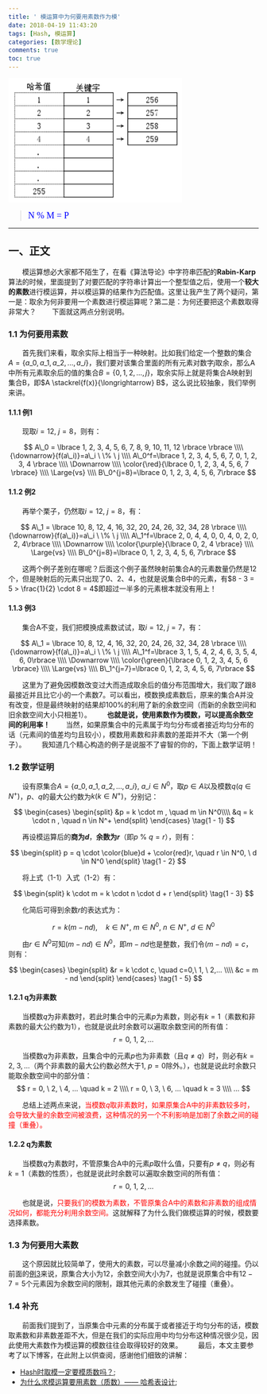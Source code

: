 ```yaml
---
title: ' 模运算中为何要用素数作为模'
date: 2018-04-19 11:43:20
tags: [Hash, 模运算]
categories: [数学理论] 
comments: true
toc: true
---
```

<img src="模运算中为何要用素数作为模/Hash示意图.png" width="350" height="250" />

><font color=#0000FF face="微软雅黑" size=4>N % M = P</font>

***

## 一、正文
&emsp;&emsp;模运算想必大家都不陌生了，在看《算法导论》中字符串匹配的**Rabin-Karp**算法的时候，里面提到了对要匹配的字符串计算出一个整型值之后，使用一个**较大的素数**进行模运算，并以模运算的结果作为匹配值。这里让我产生了两个疑问，第一是：取余为何非要用一个素数进行模运算呢？第二是：为何还要把这个素数取得非常大？
&emsp;&emsp;下面就这两点分别说明。
### 1.1 为何要用素数
&emsp;&emsp;首先我们来看，取余实际上相当于一种映射。比如我们给定一个整数的集合$A = \lbrace a\_0, a\_1, a\_2, ..., a\_i \rbrace$，我们要对该集合里面的所有元素对数字$j$取余，那么A中所有元素取余后的值的集合$B=\lbrace 0, 1, 2, ..., j \rbrace$，取余实际上就是将集合A映射到集合B，即$A \stackrel{f(x)}{\longrightarrow} B$，这么说比较抽象，我们举例来讲。

#### 1.1.1 <a name="example1"></a>例1
&emsp;&emsp;现取$i=12,\  j=8$，则有：

$$
A\_0 = \lbrace 1, 2, 3, 4, 5, 6, 7, 8, 9, 10, 11, 12 \rbrace \rbrace \\\\
{\downarrow}{f(a\_i)}=a\_i \ \% \ j \\\\
A\_0^f=\lbrace 1, 2, 3, 4, 5, 6, 7, 0, 1, 2, 3, 4  \rbrace \\\\
\Downarrow \\\\
\color{\red}{\lbrace 0, 1, 2, 3, 4, 5, 6, 7 \rbrace} \\\\
\Large{vs} \\\\
B\_0^{j=8}=\lbrace 0, 1, 2, 3, 4, 5, 6, 7\rbrace
$$

#### 1.1.2 <a name="example2"></a>例2
&emsp;&emsp;再举个栗子，仍然取$i=12, \ j=8$，有：

$$
A\_1 = \lbrace 10, 8, 12, 4, 16, 32, 20, 24, 26, 32, 34, 28 \rbrace \\\\
{\downarrow}{f(a\_i)}=a\_i \ \% \ j  \\\\
 A\_1^f=\lbrace 2, 0, 4, 4, 0, 0, 4, 0, 2, 0, 2, 4\rbrace \\\\
\Downarrow \\\\
\color{\purple}{\lbrace 0, 2, 4 \rbrace} \\\\
\Large{vs} \\\\
B\_0^{j=8}=\lbrace 0, 1, 2, 3, 4, 5, 6, 7\rbrace
$$

&emsp;&emsp;这两个例子差别在哪呢？后面这个例子虽然映射前集合A的元素数量仍然是12个，但是映射后的元素只出现了0、2、4，也就是说集合B中的元素，有$8 - 3 = 5 > \frac{1}{2} \cdot 8 = 4$即超过一半多的元素根本就没有用上！

#### 1.1.3 <a name="example3"></a>例3
&emsp;&emsp;集合A不变，我们把模换成素数试试，取$i=12, \ j=7$，有：

$$
A\_1 = \lbrace 10, 8, 12, 4, 16, 32, 20, 24, 26, 32, 34, 28 \rbrace \\\\
{\downarrow}{f(a\_i)}=a\_i \ \% \ j  \\\\
 A\_1^f=\lbrace 3, 1, 5, 4, 2, 4, 6, 3, 5, 4, 6, 0\rbrace \\\\
\Downarrow \\\\
\color{\green}{\lbrace 0, 1, 2, 3, 4, 5, 6 \rbrace} \\\\
\Large{vs} \\\\
B\_1^{j=7}=\lbrace 0, 1, 2, 3, 4, 5, 6, 7\rbrace
$$

&emsp;&emsp;这里为了避免因模数改变过大而造成取余后的值分布范围增大，我们取了跟8最接近并且比它小的一个素数7。可以看出，模数换成素数后，原来的集合A并没有改变，但是最终映射的结果却100%的利用了新的余数空间（而新的余数空间和旧余数空间大小只相差1）。
&emsp;&emsp;**也就是说，使用素数作为模数，可以提高余数空间的利用率！**
&emsp;&emsp;当然，如果原集合中的元素属于均匀分布或者接近均匀分布的话（元素间的值差均匀且较小），模数用素数和非素数的差距并不大（第一个例子）。
&emsp;&emsp;我知道几个精心构造的例子是说服不了睿智的你的，下面上数学证明！

### 1.2 数学证明
&emsp;&emsp;设有原集合$A = \lbrace a\_0, a\_1, a\_2, ..., a\_i \rbrace, \ a\_i \in N^0$，取$p \in A$以及模数$q(q \in N^+)$，$p、q$的最大公约数为$k(k \in N^+)$，分别记：

$$
\begin{cases}
\begin{split}
&p = k \cdot m , \quad m \in N^0\\\\
&q = k \cdot n , \quad n \in N^+
\end{split}
\end{cases}
\tag{1 - 1}
$$

&emsp;&emsp;再设模运算后的**商为$d$**，**余数为$r$**（即$p \ \% \ q = r$），则有：

$$
\begin{split}
p = q \cdot \color{blue}d + \color{red}r, \quad r \in N^0, \ d \in N^0
\end{split}
\tag{1 - 2}
$$

&emsp;&emsp;将上式（1-1）入式（1-2）有：

$$
\begin{split}
k \cdot m = k \cdot n \cdot d + r
\end{split}
\tag{1 - 3}
$$

&emsp;&emsp;化简后可得到余数$r$的表达式为：

$$
r = k(m - nd), \quad k \in N^+, \ m \in N^0, \ n \in N^+, \ d \in N^0
\tag{1 - 4}
$$

&emsp;&emsp;由$r \in N^0$可知$(m - nd) \in N^0$，即$m - nd$也是整数，我们令$(m - nd) = c$，则有：

$$
\begin{cases}
\begin{split}
&r = k \cdot c, \quad c=0,\ 1, \ 2,... \\\\
&c = m - nd
\end{split}
\end{cases}
\tag{1 - 5}
$$

#### 1.2.1 q为非素数
&emsp;&emsp;当模数$q$为非素数时，若此时集合中的元素$p$为素数，则必有$k = 1$（素数和非素数的最大公约数为1），也就是说此时余数可以遍取余数空间的所有值：
$$
r = 0, \ 1, \ 2, ...
$$

&emsp;&emsp;当模数$q$为非素数，且集合中的元素$p$也为非素数（且$q \neq q）$时，则必有$k = 2, \ 3, ...$（两个非素数的最大公约数必然大于1, $p = 0$除外。），也就是说此时余数只能取余数空间中的部分值：
$$
r = 0, \ 2, \ 4, ... \quad k = 2 \\\\
r = 0, \ 3, \ 6, ... \quad k = 3 \\\\
...
$$

&emsp;&emsp;总结上述两点来说，<font color="red">当模数$q$取非素数时，如果原集合A中的非素数较多时，会导致大量的余数空间被浪费，这种情况的另一个不利影响是加剧了余数之间的碰撞（重叠）。</font>

#### 1.2.2 q为素数
&emsp;&emsp;当模数$q$为素数时，不管原集合A中的元素$p$取什么值，只要有$p \neq q$，则必有$k = 1$（素数的性质），也就是说此时余数可以遍取余数空间的所有值：
$$
r = 0, \ 1, \ 2, ...
$$

&emsp;&emsp;也就是说，<font color="red">只要我们的模数为素数，不管原集合A中的素数和非素数的组成情况如何，都能充分利用余数空间。</font>这就解释了为什么我们做模运算的时候，模数要选择素数。

### 1.3 为何要用大素数
&emsp;&emsp;这个原因就比较简单了，使用大的素数，可以尽量减小余数之间的碰撞。仍以前面的[例3](#example3)来说，原集合大小为12，余数空间大小为7，也就是说原集合中有$12 - 7 = 5$个元素因为余数空间的限制，跟其他元素的余数发生了碰撞（重叠）。

### 1.4 补充
&emsp;&emsp;前面我们提到了，当原集合中元素的分布属于或者接近于均匀分布的话，模数取素数和非素数差距不大，但是在我们的实际应用中均匀分布这种情况很少见，因此使用大素数作为模运算的模数往往会取得较好的效果。
&emsp;&emsp;最后，本文主要参考了以下博客，在此附上以供查阅，感谢他们细致的讲解：
 - [Hash时取模一定要模质数吗？](https://www.zhihu.com/question/20806796);
 - [为什么求模运算要用素数（质数）—— 哈希表设计](https://blog.csdn.net/wangchong_fly/article/details/47442265);